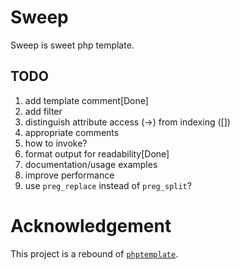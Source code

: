 # Sweep

Sweep is sweet php template.

## TODO

1. add template comment[Done]
2. add filter
3. distinguish attribute access (->) from indexing ([])
4. appropriate comments
5. how to invoke?
6. format output for readability[Done]
7. documentation/usage examples
8. improve performance
9. use `preg_replace` instead of `preg_split`?

# Acknowledgement

This project is a rebound of [`phptemplate`](https://github.com/lutaf/phptemplate).
